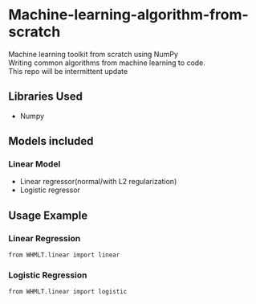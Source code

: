 # Machine-learning-algorithm-from-scratch
Machine learning toolkit from scratch using NumPy<br>
Writing common algorithms from machine learning to code.<br>
This repo will be intermittent update<br>

## Libraries Used
- Numpy

## Models included
### Linear Model
- Linear regressor(normal/with L2 regularization)
- Logistic regressor

## Usage Example
### Linear Regression
```
from WHMLT.linear import linear
```
### Logistic Regression
```
from WHMLT.linear import logistic
```
